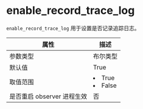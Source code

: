 enable_record_trace_log 
============================================

`enable_record_trace_log` 用于设置是否记录追踪日志。


|      **属性**      |                                                 **描述**                                                 |
|------------------|--------------------------------------------------------------------------------------------------------|
| 参数类型             | 布尔类型                                                                                                   |
| 默认值              | True                                                                                                  |
| 取值范围             | <li> True   <li> False    |
| 是否重启 observer 进程生效 | 否                                                                                                      |


